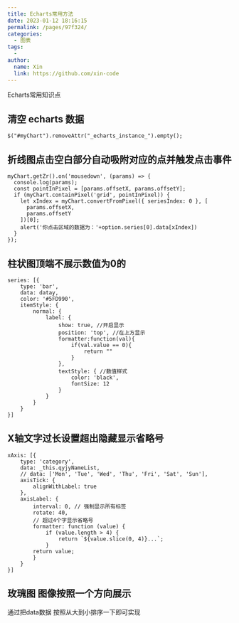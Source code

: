 ```yaml
---
title: Echarts常用方法
date: 2023-01-12 18:16:15
permalink: /pages/97f324/
categories:
  - 图表
tags:
  - 
author: 
  name: Xin
  link: https://github.com/xin-code
---
```

Echarts常用知识点

<!-- more -->



## 清空 echarts 数据

```echarts
$("#myChart").removeAttr("_echarts_instance_").empty();
```



## 折线图点击空白部分自动吸附对应的点并触发点击事件

```echarts
myChart.getZr().on('mousedown', (params) => {
  console.log(params);
  const pointInPixel = [params.offsetX, params.offsetY];
  if (myChart.containPixel('grid', pointInPixel)) {
    let xIndex = myChart.convertFromPixel({ seriesIndex: 0 }, [
      params.offsetX,
      params.offsetY
    ])[0];
    alert('你点击区域的数据为：'+option.series[0].data[xIndex])
  }
});
```



## 柱状图顶端不展示数值为0的

```echarts
series: [{
	type: 'bar',
	data: datay,
	color: '#5FD990',
	itemStyle: {
		normal: {
			label: {
				show: true, //开启显示
				position: 'top', //在上方显示
				formatter:function(val){
					if(val.value == 0){
						return ""
					}
				},
				textStyle: { //数值样式
					color: 'black',
					fontSize: 12
				}
			}
		}
	}
}]
```



## X轴文字过长设置超出隐藏显示省略号

```echarts
xAxis: [{
	type: 'category',
	data: _this.qyjyNameList,
	// data: ['Mon', 'Tue', 'Wed', 'Thu', 'Fri', 'Sat', 'Sun'],
	axisTick: {
		alignWithLabel: true
	},
	axisLabel: {
		interval: 0, // 强制显示所有标签
		rotate: 40,
		// 超过4个字显示省略号
		formatter: function (value) {
			if (value.length > 4) {
				return `${value.slice(0, 4)}...`;
			}
		return value;
		}
	}
}]
```



## 玫瑰图 图像按照一个方向展示

通过把data数据 按照从大到小排序一下即可实现

